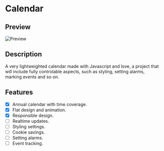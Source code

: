 # Calendar

## Preview
![Preview](https://i.imgur.com/8dNJdos.png)

## Description
A very lightweighted calendar made with Javascript and love, a project that will include fully controlable aspects, such as styling, setting alarms, marking events and so on.

## Features
- [X] Annual calendar with time coverage.
- [X] Flat design and animation.
- [X] Responsible design.
- [ ] Realtime updates.
- [ ] Styling settings.
- [ ] Cookie savings.
- [ ] Setting alarms.
- [ ] Event tracking.
